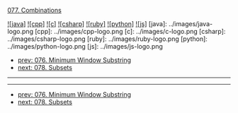 [077. Combinations](https://leetcode.com/problems/combinations/)

[![java]](../java/077-combinations.md)
[![cpp]](../cpp/077-combinations.md)
[![c]](../c/077-combinations.md)
[![csharp]](../csharp/077-combinations.md)
[![ruby]](../ruby/077-combinations.md)
[![python]](../python/077-combinations.md)
[![js]](../js/077-combinations.md)
[java]: ../images/java-logo.png
[cpp]: ../images/cpp-logo.png
[c]: ../images/c-logo.png
[csharp]: ../images/csharp-logo.png
[ruby]: ../images/ruby-logo.png
[python]: ../images/python-logo.png
[js]: ../images/js-logo.png

- [prev: 076. Minimum Window Substring](076-minimum-window-substring.md)
- [next: 078. Subsets](078-subsets.md)

---



---

- [prev: 076. Minimum Window Substring](076-minimum-window-substring.md)
- [next: 078. Subsets](078-subsets.md)
